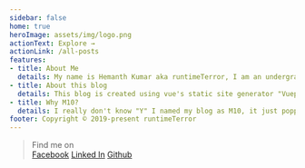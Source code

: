 ```yaml
---
sidebar: false
home: true
heroImage: assets/img/logo.png
actionText: Explore →
actionLink: /all-posts
features:
- title: About Me
  details: My name is Hemanth Kumar aka runtimeTerror, I am an undergraduate student at IIT Kharagpur.
- title: About this blog
  details: This blog is created using vue's static site generator "Vuepress" which is then hosted on netlify and also has PWA features
- title: Why M10?
  details: I really don't know "Y" I named my blog as M10, it just popped out of my head and sounded cool ¯\_(ツ)_/¯
footer: Copyright © 2019-present runtimeTerror
---
```

>Find me on    
 [Facebook](https://www.facebook.com/hemanthkumar.uppada.129) [Linked In](https://www.linkedin.com/in/hemanth-kumar-uppada-7618ba174/) [Github](https://github.com/hemanth-hk)